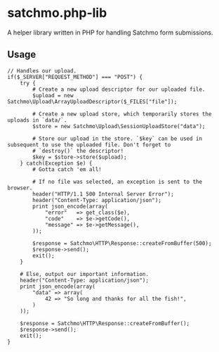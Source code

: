 satchmo.php-lib
===============

A helper library written in PHP for handling Satchmo form submissions.

## Usage
	// Handles our upload.
	if($_SERVER["REQUEST_METHOD"] === "POST") {
		try {
			# Create a new upload descriptor for our uploaded file.
			$upload = new Satchmo\Upload\ArrayUploadDescriptor($_FILES["file"]);
			
			# Create a new upload store, which temporarily stores the uploads in `data/`.
			$store = new Satchmo\Upload\SessionUploadStore("data");
			
			# Store our upload in the store. `$key` can be used in subsequent to use the uploaded file. Don't forget to
			# `destroy()` the descriptor!
			$key = $store->store($upload);
		} catch(Exception $e) {
			# Gotta catch 'em all!

			# If no file was selected, an exception is sent to the browser.
			header("HTTP/1.1 500 Internal Server Error");
			header("Content-Type: application/json");
			print json_encode(array(
				"error"   => get_class($e),
				"code"    => $e->getCode(),
				"message" => $e->getMessage(),
			));

			$response = Satchmo\HTTP\Response::createFromBuffer(500);
			$response->send();
			exit();
		}
		
		# Else, output our important information.
		header("Content-Type: application/json");
		print json_encode(array(
			"data" => array(
				42 => "So long and thanks for all the fish!",
			)
		));

		$response = Satchmo\HTTP\Response::createFromBuffer();
		$response->send();
		exit();
	}